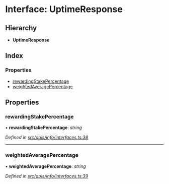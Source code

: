 # Interface: UptimeResponse

## Hierarchy

- **UptimeResponse**

## Index

### Properties

- [rewardingStakePercentage](info_interfaces.uptimeresponse#rewardingstakepercentage)
- [weightedAveragePercentage](info_interfaces.uptimeresponse#weightedaveragepercentage)

## Properties

### rewardingStakePercentage

• **rewardingStakePercentage**: _string_

_Defined in [src/apis/info/interfaces.ts:38](https://github.com/chain4travel/caminojs/blob/3883166/src/apis/info/interfaces.ts#L38)_

---

### weightedAveragePercentage

• **weightedAveragePercentage**: _string_

_Defined in [src/apis/info/interfaces.ts:39](https://github.com/chain4travel/caminojs/blob/3883166/src/apis/info/interfaces.ts#L39)_
